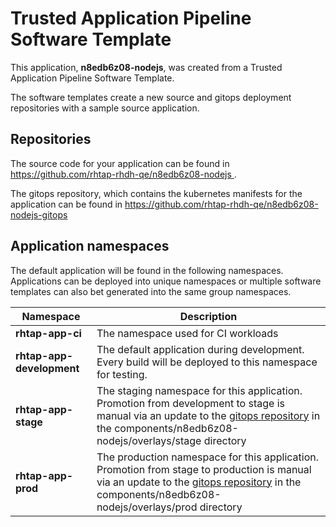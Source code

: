 # Trusted Application Pipeline Software Template

This application, **n8edb6z08-nodejs**, was created from a Trusted Application Pipeline Software Template.

The software templates create a new source and gitops deployment repositories with a sample source application. 

## Repositories

The source code for your application can be found in [https://github.com/rhtap-rhdh-qe/n8edb6z08-nodejs ](https://github.com/rhtap-rhdh-qe/n8edb6z08-nodejs ).
 
The gitops repository, which contains the kubernetes manifests for the application can be found in 
[https://github.com/rhtap-rhdh-qe/n8edb6z08-nodejs-gitops ](https://github.com/rhtap-rhdh-qe/n8edb6z08-nodejs-gitops ) 

## Application namespaces 

The default application will be found in the following namespaces. Applications can be deployed into unique namespaces or multiple software templates can also bet generated into the same group namespaces.  

|  Namespace   |  Description   |  
| -------- | -------- |
| **rhtap-app-ci** | The namespace used for CI workloads |
| **rhtap-app-development** | The default application during development. Every build will be deployed to this namespace for testing. |
| **rhtap-app-stage** | The staging namespace for this application. Promotion from development to stage is manual via an update to the [gitops repository](https://github.com/rhtap-rhdh-qe/n8edb6z08-nodejs-gitops ) in the components/n8edb6z08-nodejs/overlays/stage directory |
| **rhtap-app-prod** | The production namespace for this application. Promotion from stage to production is manual via an update to the [gitops repository](https://github.com/rhtap-rhdh-qe/n8edb6z08-nodejs-gitops ) in the components/n8edb6z08-nodejs/overlays/prod directory |